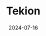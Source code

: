 ---  
layout: startup_page  
title: "Tekion"  
id: "tekion.com"  
permalink: "/tekiontekion.com07162024/"  
website: "https://tekion.com/"  
funding_round: "Growth Equity"  
funding_amount: "$200M"  
investors: "Dragoneer Investment Group"  
about: "Tekion is a SaaS unicorn providing a comprehensive and fully integrated platform that revolutionizes the automotive retail industry. It offers automotive retailers and OEMs enhanced transparency, business efficiencies, and deep insights through powerful new technologies, aiming for frictionless, digital-first customer experiences. The platform has been proven scalable within this large and complex sector."  
markets: "SaaS, Automotive Retail, Artificial Intelligence (AI), Automotive, Big Data, Machine Learning"  
hq: "Pleasanton, California, United States"  
founded_year: "2016"  
linkedin: "https://www.linkedin.com/company/tekion"  
twitter: "https://twitter.com/tekioncorp"  
instagram: ""  
facebook: "https://www.facebook.com/TekionCorp"  
crunchbase: "https://www.crunchbase.com/organization/tekion"  
pitchbook: "https://pitchbook.com/profiles/company/171103-78"  

date_display: "16-Jul-2024"  
date: "2024-07-16"

# SEO Optimization  
meta_title: "Tekion - Growth Equity Funding ($200M)"  
meta_description: "Tekion, Tekion is a SaaS unicorn providing a comprehensive and fully integrated platform that revolutionizes the automotive retail industry. It offers automot..."  
meta_keywords: "Tekion, SaaS, Automotive Retail, Artificial Intelligence (AI), Automotive, Big Data, Machine Learning, Growth Equity funding"  
canonical_url: "https://startup.projectstartups.com/tekiontekion.com07162024/"  
---